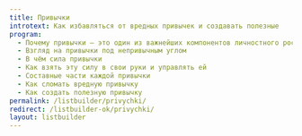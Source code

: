 ```yaml
---
title: Привычки
introtext: Как избавляться от вредных привычек и создавать полезные
program:
  - Почему привычки — это один из важнейших компонентов личностного роста
  - Взгляд на привычки под непривычным углом
  - В чём сила привычки
  - Как взять эту силу в свои руки и управлять ей
  - Составные части каждой привычки
  - Как сломать вредную привычку
  - Как создать полезную привычку
permalink: /listbuilder/privychki/
redirect: /listbuilder-ok/privychki/
layout: listbuilder
---
```

